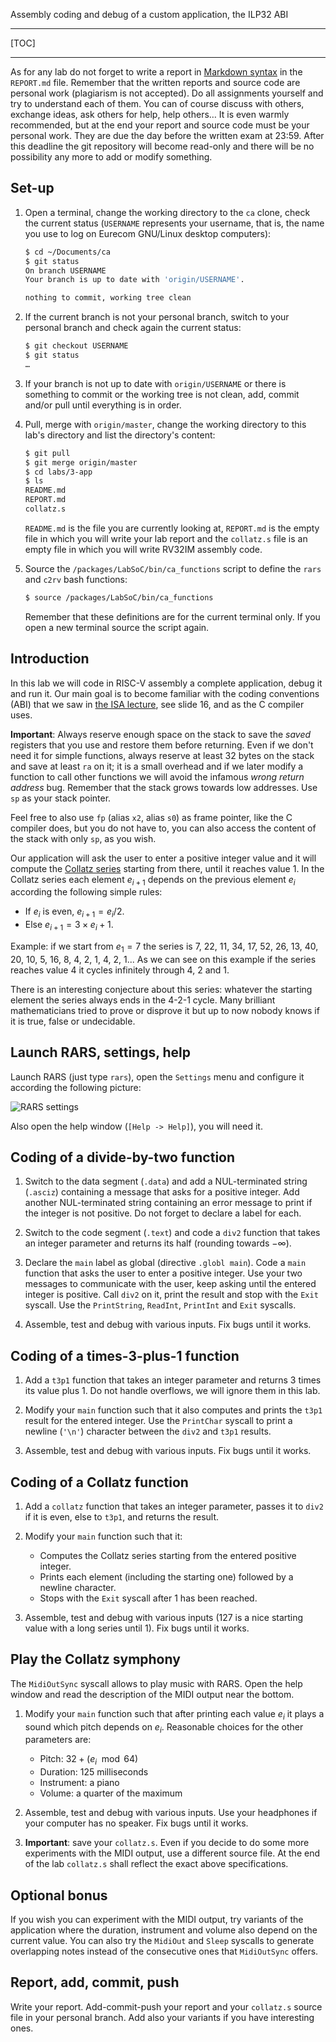 <!-- MASTER-ONLY: DO NOT MODIFY THIS FILE

Copyright © Telecom Paris
Copyright © Renaud Pacalet (renaud.pacalet@telecom-paris.fr)

This file must be used under the terms of the CeCILL. This source
file is licensed as described in the file COPYING, which you should
have received as part of this distribution. The terms are also
available at:
http://www.cecill.info/licences/Licence_CeCILL_V1.1-US.txt
-->

Assembly coding and debug of a custom application, the ILP32 ABI

---

[TOC]

---

As for any lab do not forget to write a report in [Markdown syntax] in the `REPORT.md` file.
Remember that the written reports and source code are personal work (plagiarism is not accepted).
Do all assignments yourself and try to understand each of them.
You can of course discuss with others, exchange ideas, ask others for help, help others…
It is even warmly recommended, but at the end your report and source code must be your personal work.
They are due the day before the written exam at 23:59.
After this deadline the git repository will become read-only and there will be no possibility any more to add or modify something.

## Set-up

1. Open a terminal, change the working directory to the `ca` clone, check the current status (`USERNAME` represents your username, that is, the name you use to log on Eurecom GNU/Linux desktop computers):

    ```bash
    $ cd ~/Documents/ca
    $ git status
    On branch USERNAME
    Your branch is up to date with 'origin/USERNAME'.
    
    nothing to commit, working tree clean
    ```

1. If the current branch is not your personal branch, switch to your personal branch and check again the current status:

    ```bash
    $ git checkout USERNAME
    $ git status
    …
    ```

1. If your branch is not up to date with `origin/USERNAME` or there is something to commit or the working tree is not clean, add, commit and/or pull until everything is in order.

1. Pull, merge with `origin/master`, change the working directory to this lab's directory and list the directory's content:

    ```bash
    $ git pull
    $ git merge origin/master
    $ cd labs/3-app
    $ ls
    README.md
    REPORT.md
    collatz.s
    ```

   `README.md` is the file you are currently looking at, `REPORT.md` is the empty file in which you will write your lab report and the `collatz.s` file is an empty file in which you will write RV32IM assembly code.

1. Source the `/packages/LabSoC/bin/ca_functions` script to define the `rars` and `c2rv` bash functions:

    ```bash
    $ source /packages/LabSoC/bin/ca_functions
    ```

   Remember that these definitions are for the current terminal only.
   If you open a new terminal source the script again.

## Introduction

In this lab we will code in RISC-V assembly a complete application, debug it and run it.
Our main goal is to become familiar with the coding conventions (ABI) that we saw in [the ISA lecture], see slide 16, and as the C compiler uses.

**Important**: Always reserve enough space on the stack to save the _saved_ registers that you use and restore them before returning.
Even if we don't need it for simple functions, always reserve at least 32 bytes on the stack and save at least `ra` on it; it is a small overhead and if we later modify a function to call other functions we will avoid the infamous _wrong return address_ bug.
Remember that the stack grows towards low addresses.
Use `sp` as your stack pointer.

Feel free to also use `fp` (alias `x2`, alias `s0`) as frame pointer, like the C compiler does, but you do not have to, you can also access the content of the stack with only `sp`, as you wish.

Our application will ask the user to enter a positive integer value and it will compute the [Collatz series] starting from there, until it reaches value 1.
In the Collatz series each element $`e_{i+1}`$ depends on the previous element $`e_i`$ according the following simple rules:

- If $`e_i`$ is even, $`e_{i+1}=e_i/2`$.
- Else $`e_{i+1}=3\times e_i+1`$.

Example: if we start from $`e_1=7`$ the series is 7, 22, 11, 34, 17, 52, 26, 13, 40, 20, 10, 5, 16, 8, 4, 2, 1, 4, 2, 1...
As we can see on this example if the series reaches value 4 it cycles infinitely through 4, 2 and 1.

There is an interesting conjecture about this series: whatever the starting element the series always ends in the 4-2-1 cycle.
Many brilliant mathematicians tried to prove or disprove it but up to now nobody knows if it is true, false or undecidable.

## Launch RARS, settings, help

Launch RARS (just type `rars`), open the `Settings` menu and configure it according the following picture:

![RARS settings](../../doc/rars-settings.png)

Also open the help window (`[Help -> Help]`), you will need it.

## Coding of a divide-by-two function

1. Switch to the data segment (`.data`) and add a NUL-terminated string (`.asciz`) containing a message that asks for a positive integer.
   Add another NUL-terminated string containing an error message to print if the integer is not positive.
   Do not forget to declare a label for each.

1. Switch to the code segment (`.text`) and code a `div2` function that takes an integer parameter and returns its half (rounding towards $`-\infty`$).

1. Declare the `main` label as global (directive `.globl main`).
   Code a `main` function that asks the user to enter a positive integer.
   Use your two messages to communicate with the user, keep asking until the entered integer is positive.
   Call `div2` on it, print the result and stop with the `Exit` syscall.
   Use the `PrintString`, `ReadInt`, `PrintInt` and `Exit` syscalls.

1. Assemble, test and debug with various inputs.
   Fix bugs until it works.

## Coding of a times-3-plus-1 function

1. Add a `t3p1` function that takes an integer parameter and returns 3 times its value plus 1.
   Do not handle overflows, we will ignore them in this lab.

1. Modify your `main` function such that it also computes and prints the `t3p1` result for the entered integer.
   Use the `PrintChar` syscall to print a newline (`'\n'`) character between the `div2` and `t3p1` results.

1. Assemble, test and debug with various inputs.
   Fix bugs until it works.

## Coding of a Collatz function

1. Add a `collatz` function that takes an integer parameter, passes it to `div2` if it is even, else to `t3p1`, and returns the result.

1. Modify your `main` function such that it:
   - Computes the Collatz series starting from the entered positive integer.
   - Prints each element (including the starting one) followed by a newline character.
   - Stops with the `Exit` syscall after 1 has been reached.

1. Assemble, test and debug with various inputs (127 is a nice starting value with a long series until 1).
   Fix bugs until it works.

## Play the Collatz symphony

The `MidiOutSync` syscall allows to play music with RARS.
Open the help window and read the description of the MIDI output near the bottom.

1. Modify your `main` function such that after printing each value $`e_i`$ it plays a sound which pitch depends on $`e_i`$.
   Reasonable choices for the other parameters are:
   - Pitch: $`32 + (e_i \mod 64)`$
   - Duration: 125 milliseconds
   - Instrument: a piano
   - Volume: a quarter of the maximum

1. Assemble, test and debug with various inputs.
   Use your headphones if your computer has no speaker.
   Fix bugs until it works.

1. **Important**: save your `collatz.s`.
   Even if you decide to do some more experiments with the MIDI output, use a different source file.
   At the end of the lab `collatz.s` shall reflect the exact above specifications.

## Optional bonus

If you wish you can experiment with the MIDI output, try variants of the application where the duration, instrument and volume also depend on the current value.
You can also try the `MidiOut` and `Sleep` syscalls to generate overlapping notes instead of the consecutive ones that `MidiOutSync` offers.

## Report, add, commit, push

Write your report.
Add-commit-push your report and your `collatz.s` source file in your personal branch.
Add also your variants if you have interesting ones.

[Markdown syntax]: https://www.markdowntutorial.com/
[Collatz series]: https://en.wikipedia.org/wiki/Collatz_conjecture
[the ISA lecture]: https://perso.telecom-paristech.fr/pacalet/CompArch/lectures/ISA/slides.pdf

<!-- vim: set tabstop=4 softtabstop=4 shiftwidth=4 expandtab textwidth=0: -->
